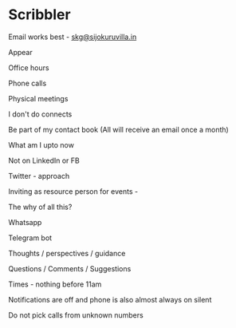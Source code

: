 # Scribbler

Email works best - skg@sijokuruvilla.in

Appear

Office hours

Phone calls

Physical meetings

I don't do connects

Be part of my contact book \(All will receive an email once a month\)

What am I upto now

Not on LinkedIn or FB

Twitter - approach 

Inviting as resource person for events - 

The why of all this?

Whatsapp

Telegram bot 

Thoughts / perspectives / guidance

Questions / Comments / Suggestions

Times - nothing before 11am

Notifications are off and phone is also almost always on silent

Do not pick calls from unknown numbers

